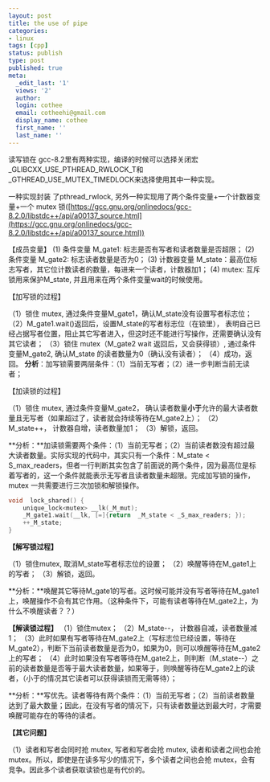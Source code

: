 ```yaml
---
layout: post
title: the use of pipe
categories:
- linux
tags: [cpp]
status: publish
type: post
published: true
meta:
  _edit_last: '1'
  views: '2'
  author:
  login: cothee
  email: cotheehi@gmail.com
  display_name: cothee
  first_name: ''
  last_name: ''
---
```


读写锁在 gcc-8.2里有两种实现，编译的时候可以选择关闭宏 _GLIBCXX_USE_PTHREAD_RWLOCK_T和 _GTHREAD_USE_MUTEX_TIMEDLOCK来选择使用其中一种实现。

一种实现封装 了pthread_rwlock, 另外一种实现用了两个条件变量+一个计数器变量+一个 mutex 锁([https://gcc.gnu.org/onlinedocs/gcc-8.2.0/libstdc++/api/a00137_source.html](https://gcc.gnu.org/onlinedocs/gcc-8.2.0/libstdc++/api/a00137_source.html))

【成员变量】
(1) 条件变量 M_gate1: 标志是否有写者和读者数量是否超限；
(2) 条件变量 M_gate2: 标志读者数量是否为0；
(3) 计数器变量 M_state：最高位标志写者，其它位计数读者的数量，每进来一个读者，计数器加1；
(4) mutex: 互斥锁用来保护M_state, 并且用来在两个条件变量wait的时候使用。

【加写锁的过程】

（1）锁住 mutex, 通过条件变量M_gate1，确认M_state没有设置写者标志位；
（2）M_gate1.wait()返回后，设置M_state的写者标志位（在锁里）， 表明自己已经占据写者位置，阻止其它写者进入，但这时还不能进行写操作，还需要确认没有其它读者；
（3）锁住 mutex（M_gate2 wait 返回后，又会获得锁）, 通过条件变量M_gate2, 确认M_state 的读者数量为0（确认没有读者）；
（4）成功，返回。
**分析**：加写锁需要两层条件：（1）当前无写者；（2）进一步判断当前无读者；

【加读锁的过程】

（1）锁住 mutex, 通过条件变量M_gate2， 确认读者数量**小于**允许的最大读者数量且无写者（如果超过了，读者就会持续等待在M_gate2上）；
（2）M_state++， 计数器自增，读者数量加1；
（3）解锁，返回。

**分析：**加读锁需要两个条件：（1）当前无写者；（2）当前读者数没有超过最大读者数量。实际实现的代码中，其实只有一个条件：M_state < S_max_readers，但者一行判断其实包含了前面说的两个条件，因为最高位是标着写者的，这一个条件就能表示无写者且读者数量未超限。完成加写锁的操作，mutex 一共需要进行三次加锁和解锁操作。
```cpp
void  lock_shared() {
	unique_lock<mutex> __lk(_M_mut);
	_M_gate1.wait(__lk, [=]{return  _M_state < _S_max_readers; });
	++_M_state;
}
```

**【**解写锁过程**】**

（1）锁住mutex, 取消M_state写者标志位的设置；
（2）唤醒等待在M_gate1上的写者；
（3）解锁，返回。

**分析：**唤醒其它等待M_gate1的写者。这时候可能并没有写者等待在M_gate1上，唤醒操作不会有其它作用。（这种条件下，可能有读者等待在M_gate2上，为什么不唤醒读者？？）

**【**解读锁过程**】**
（1）锁住mutex；
（2）M_state--， 计数器自减，读者数量减1；
（3）此时如果有写者等待在M_gate2上（写标志位已经设置，等待在M_gate2），判断下当前读者数量是否为0，如果为0，则可以唤醒等待在M_gate2上的写者；
（4）此时如果没有写者等待在M_gate2上，则判断（M_state--）之前的读者数量是否等于最大读者数量，如果等于，则唤醒等待在M_gate2上的读者，（小于的情况其它读者可以获得读锁而无需等待）；

**分析：**写优先。读者等待有两个条件：（1）当前无写者；（2）当前读者数量达到了最大数量；因此，在没有写者的情况下，只有读者数量达到最大时，才需要唤醒可能存在的等待的读者。

**【**其它问题**】**

（1）读者和写者会同时抢 mutex, 写者和写者会抢 mutex, 读者和读者之间也会抢 mutex。所以，即使是在读多写少的情况下，多个读者之间也会抢 mutex，会有竞争。因此多个读者获取读锁也是有代价的。
